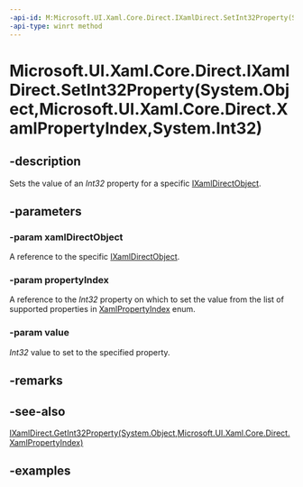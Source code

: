 ```yaml
---
-api-id: M:Microsoft.UI.Xaml.Core.Direct.IXamlDirect.SetInt32Property(System.Object,Microsoft.UI.Xaml.Core.Direct.XamlPropertyIndex,System.Int32)
-api-type: winrt method
---
```


# Microsoft.UI.Xaml.Core.Direct.IXamlDirect.SetInt32Property(System.Object,Microsoft.UI.Xaml.Core.Direct.XamlPropertyIndex,System.Int32)

<!--
public void SetInt32Property (object xamlDirectObject, Microsoft.UI.Xaml.Core.Direct.XamlPropertyIndex propertyIndex, int value);
-->

## -description

Sets the value of an *Int32* property for a specific [IXamlDirectObject](ixamldirectobject.md).

## -parameters

### -param xamlDirectObject

A reference to the specific [IXamlDirectObject](ixamldirectobject.md).

### -param propertyIndex

A reference to the *Int32* property on which to set the value from the list of supported properties in [XamlPropertyIndex](xamlpropertyindex.md) enum.

### -param value

*Int32* value to set to the specified property.

## -remarks

## -see-also

[IXamlDirect.GetInt32Property(System.Object,Microsoft.UI.Xaml.Core.Direct.XamlPropertyIndex)](ixamldirect_getint32property_524903717.md)

## -examples
